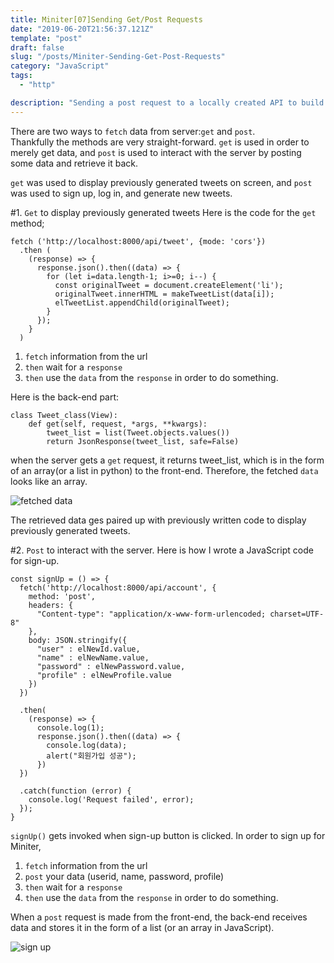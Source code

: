 ```yaml
---
title: Miniter[07]Sending Get/Post Requests
date: "2019-06-20T21:56:37.121Z"
template: "post"
draft: false
slug: "/posts/Miniter-Sending-Get-Post-Requests"
category: "JavaScript"
tags:
  - "http"

description: "Sending a post request to a locally created API to build log-in, sign-up, and making tweets."
---
```


There are two ways to `fetch` data from server:`get` and `post`.<br>
Thankfully the methods are very straight-forward. `get` is used in order to merely get data, and `post` is used to interact with the server by posting some data and retrieve it back.

`get` was used to display previously generated tweets on screen, and `post` was used to sign up, log in, and generate new tweets.

#1. `Get` to display previously generated tweets
Here is the code for the `get` method;

```
fetch ('http://localhost:8000/api/tweet', {mode: 'cors'})
  .then (
    (response) => {
      response.json().then((data) => {
        for (let i=data.length-1; i>=0; i--) {
          const originalTweet = document.createElement('li');
          originalTweet.innerHTML = makeTweetList(data[i]);
          elTweetList.appendChild(originalTweet);
        }
      });
    }
  )
```

1. `fetch` information from the url
2. `then` wait for a `response`
3. `then` use the `data` from the `response` in order to do something.

Here is the back-end part:

```
class Tweet_class(View):
    def get(self, request, *args, **kwargs):
        tweet_list = list(Tweet.objects.values())
        return JsonResponse(tweet_list, safe=False)
```

when the server gets a `get` request, it returns tweet_list, which is in the form of an array(or a list in python) to the front-end. Therefore, the fetched `data` looks like an array.

![fetched data](https://scontent-hkg3-1.xx.fbcdn.net/v/t1.0-9/65284788_10219135481398812_1402279772439969792_o.jpg?_nc_cat=101&_nc_oc=AQlnw2un3dSg9S6vSmjPY2OdcZkfxMePJvhGY1XZnJli6Cejciwe2DmA25wqszg89WQ&_nc_ht=scontent-hkg3-1.xx&oh=6bab252688ffa04c297e64b0b83a01b0&oe=5DC1DE49)

The retrieved data ges paired up with previously written code to display previously generated tweets.

#2. `Post` to interact with the server.
Here is how I wrote a JavaScript code for sign-up.

```
const signUp = () => {
  fetch('http://localhost:8000/api/account', {
    method: 'post',
    headers: {
      "Content-type": "application/x-www-form-urlencoded; charset=UTF-8"
    },
    body: JSON.stringify({
      "user" : elNewId.value,
      "name" : elNewName.value,
      "password" : elNewPassword.value,
      "profile" : elNewProfile.value
    })
  })

  .then(
    (response) => {
      console.log(1);
      response.json().then((data) => {
        console.log(data);
        alert("회원가입 성공");
      })
  })

  .catch(function (error) {
    console.log('Request failed', error);
  });
}
```

`signUp()` gets invoked when sign-up button is clicked. In order to sign up for Miniter,

1. `fetch` information from the url
2. `post` your data (userid, name, password, profile)
3. `then` wait for a `response`
4. `then` use the `data` from the `response` in order to do something.

When a `post` request is made from the front-end, the back-end receives data and stores it in the form of a list (or an array in JavaScript).

![sign up](https://scontent-hkg3-1.xx.fbcdn.net/v/t1.0-9/64495197_10219135524159881_7340781733786157056_n.jpg?_nc_cat=100&_nc_oc=AQnFZmh8ODTkhgdufGuYGOThYTRTOXGMbso3gVjVDtF8cXxXrVkhf7s5vYRsiel7R88&_nc_ht=scontent-hkg3-1.xx&oh=1c2a093e2bb525bcbf3447d4c5dfa806&oe=5D8C99A4)
